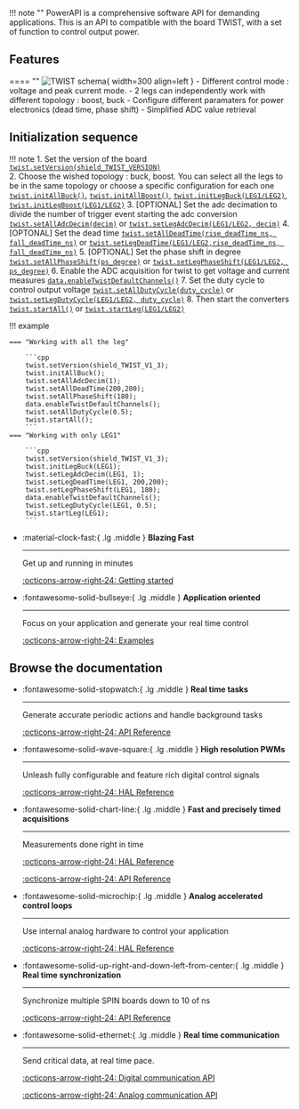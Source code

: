 !!! note ""
    PowerAPI is a comprehensive software API for demanding applications. This is an API to compatible with the board TWIST, with a set of function to control output power.

## Features

==== ""
    ![TWIST schema](images/TWIST_illustration.svg){ width=300 align=left }
    - Different control mode : voltage and peak current mode.
    - 2 legs can independently work with different topology : boost, buck
    - Configure different paramaters for power electronics (dead time, phase shift)
    - Simplified ADC value retrieval

## Initialization sequence 

!!! note 
    1\. Set the version of the board [`twist.setVersion(shield_TWIST_VERSION)`](https://owntech-foundation.github.io/Documentation/powerAPI/classTwistAPI/#function-setversion)  
    2. Choose the wished topology : buck, boost. You can select all the legs to be in the same topology or choose a specific configuration for each one [`twist.initAllBuck()`](https://owntech-foundation.github.io/Documentation/powerAPI/classTwistAPI/#function-initallbuck), [`twist.initAllBoost()`](https://owntech-foundation.github.io/Documentation/powerAPI/classTwistAPI/#function-initallboost), [`twist.initLegBuck(LEG1/LEG2)`](https://owntech-foundation.github.io/Documentation/powerAPI/classTwistAPI/#function-initlegbuck), [`twist.initLegBoost(LEG1/LEG2)`](https://owntech-foundation.github.io/Documentation/powerAPI/classTwistAPI/#function-initlegboost)
    3. [OPTIONAL] Set the adc decimation to divide the number of trigger event starting the adc conversion [`twist.setAllAdcDecim(decim)`](https://owntech-foundation.github.io/Documentation/powerAPI/classTwistAPI/#function-setalladcdecim) or [`twist.setLegAdcDecim(LEG1/LEG2, decim)`](https://owntech-foundation.github.io/Documentation/powerAPI/classTwistAPI/#function-setlegadcdecim)
    4. [OPTONAL] Set the dead time [`twist.setAllDeadTime(rise_deadTime_ns, fall_deadTime_ns)`](https://owntech-foundation.github.io/Documentation/powerAPI/classTwistAPI/#function-setalldeadtime) or [`twist.setLegDeadTime(LEG1/LEG2,rise_deadTime_ns, fall_deadTime_ns)`](https://owntech-foundation.github.io/Documentation/powerAPI/classTwistAPI/#function-setlegdeadtime)
    5. [OPTIONAL] Set the phase shift in degree [`twist.setAllPhaseShift(ps_degree)`](https://owntech-foundation.github.io/Documentation/powerAPI/classTwistAPI/#function-setallphaseshift) or [`twist.setLegPhaseShift(LEG1/LEG2, ps_degree)`](https://owntech-foundation.github.io/Documentation/powerAPI/classTwistAPI/#function-setlegphaseshift)
    6. Enable the ADC acquisition for twist to get voltage and current measures [`data.enableTwistDefaultChannels()`](https://owntech-foundation.github.io/Documentation/core/docs/dataAPI/#function-enableshieldchannel)
    7. Set the duty cycle to control output voltage [`twist.setAllDutyCycle(duty_cycle)`](https://owntech-foundation.github.io/Documentation/powerAPI/classTwistAPI/#function-setalldutycycle) or [`twist.setLegDutyCycle(LEG1/LEG2, duty_cycle)`](https://owntech-foundation.github.io/Documentation/powerAPI/classTwistAPI/#function-setlegdutycycle)
    8. Then start the converters [`twist.startAll()`](https://owntech-foundation.github.io/Documentation/powerAPI/classTwistAPI/#function-startall) or [`twist.startLeg(LEG1/LEG2)`](https://owntech-foundation.github.io/Documentation/powerAPI/classTwistAPI/#function-startleg)

!!! example

    === "Working with all the leg"

        ```cpp
        twist.setVersion(shield_TWIST_V1_3);
        twist.initAllBuck();
        twist.setAllAdcDecim(1);
        twist.setAllDeadTime(200,200);
        twist.setAllPhaseShift(180);
        data.enableTwistDefaultChannels();
        twist.setAllDutyCycle(0.5);
        twist.startAll();
        ```
    === "Working with only LEG1"

        ```cpp
        twist.setVersion(shield_TWIST_V1_3);
        twist.initLegBuck(LEG1);
        twist.setLegAdcDecim(LEG1, 1);
        twist.setLegDeadTime(LEG1, 200,200);
        twist.setLegPhaseShift(LEG1, 180);
        data.enableTwistDefaultChannels();
        twist.setLegDutyCycle(LEG1, 0.5);
        twist.startLeg(LEG1);
        ```


<div class="grid cards" markdown>

-   :material-clock-fast:{ .lg .middle } __Blazing Fast__

    ---

    Get up and running in minutes

    [:octicons-arrow-right-24: Getting started](https://owntech-foundation.github.io/Documentation/core/docs/environment_setup/)

-   :fontawesome-solid-bullseye:{ .lg .middle } __Application oriented__

    ---

    Focus on your application and generate your real time control

    [:octicons-arrow-right-24: Examples](https://owntech-foundation.github.io/Documentation/examples/SPIN/ADC/adc_software_trigger/)

</div>

## Browse the documentation

<div class="grid cards" markdown>

-   :fontawesome-solid-stopwatch:{ .lg .middle } __Real time tasks__

    ---

    Generate accurate periodic actions and handle background tasks

    [:octicons-arrow-right-24: API Reference](https://owntech-foundation.github.io/Documentation/core/docs/scheduling/)

-   :fontawesome-solid-wave-square:{ .lg .middle } __High resolution PWMs__

    ---

    Unleash fully configurable and feature rich digital control signals

    [:octicons-arrow-right-24: HAL Reference](https://owntech-foundation.github.io/Documentation/core/docs/pwm/)

-   :fontawesome-solid-chart-line:{ .lg .middle } __Fast and precisely timed acquisitions__

    ---

    Measurements done right in time

    [:octicons-arrow-right-24: HAL Reference](https://owntech-foundation.github.io/Documentation/core/docs/adc/)  
    
    [:octicons-arrow-right-24: API Reference](https://owntech-foundation.github.io/Documentation/core/docs/dataAPI/)

-   :fontawesome-solid-microchip:{ .lg .middle } __Analog accelerated control loops__

    ---

    Use internal analog hardware to control your application

    [:octicons-arrow-right-24: HAL Reference](#)

-   :fontawesome-solid-up-right-and-down-left-from-center:{ .lg .middle } __Real time synchronization__

    ---

    Synchronize multiple SPIN boards down to 10 of ns 

    [:octicons-arrow-right-24: API Reference](https://owntech-foundation.github.io/Documentation/powerAPI/classSyncCommunication/)

-   :fontawesome-solid-ethernet:{ .lg .middle } __Real time communication__

    ---

    Send critical data, at real time pace.

    [:octicons-arrow-right-24: Digital communication API](https://owntech-foundation.github.io/Documentation/powerAPI/classRs485Communication/)  

    [:octicons-arrow-right-24: Analog communication API](https://owntech-foundation.github.io/Documentation/powerAPI/classAnalogCommunication/)

</div>